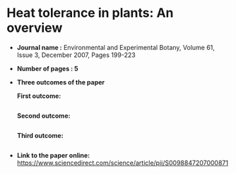 # Heat tolerance in plants: An overview
* **Journal name :** Environmental and Experimental Botany, Volume 61, Issue 3, December 2007, Pages 199-223
* **Number of pages : 5**
* **Three outcomes of the paper**

  **First outcome:**
   ```
   ```
  **Second outcome:**
  ```
  ```
  **Third outcome:**
  ```
  ```
* **Link to the paper online:** https://www.sciencedirect.com/science/article/pii/S0098847207000871
